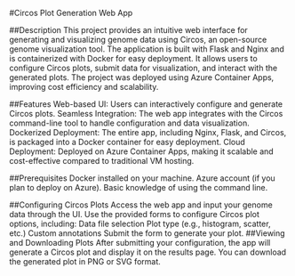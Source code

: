 #Circos Plot Generation Web App

##Description
This project provides an intuitive web interface for generating and visualizing genome data using Circos, an open-source genome visualization tool. The application is built with Flask and Nginx and is containerized with Docker for easy deployment. It allows users to configure Circos plots, submit data for visualization, and interact with the generated plots. The project was deployed using Azure Container Apps, improving cost efficiency and scalability.

##Features
Web-based UI: Users can interactively configure and generate Circos plots.
Seamless Integration: The web app integrates with the Circos command-line tool to handle configuration and data visualization.
Dockerized Deployment: The entire app, including Nginx, Flask, and Circos, is packaged into a Docker container for easy deployment.
Cloud Deployment: Deployed on Azure Container Apps, making it scalable and cost-effective compared to traditional VM hosting.

##Prerequisites
Docker installed on your machine.
Azure account (if you plan to deploy on Azure).
Basic knowledge of using the command line.

##Configuring Circos Plots
Access the web app and input your genome data through the UI.
Use the provided forms to configure Circos plot options, including:
Data file selection
Plot type (e.g., histogram, scatter, etc.)
Custom annotations
Submit the form to generate your plot.
##Viewing and Downloading Plots
After submitting your configuration, the app will generate a Circos plot and display it on the results page.
You can download the generated plot in PNG or SVG format.
